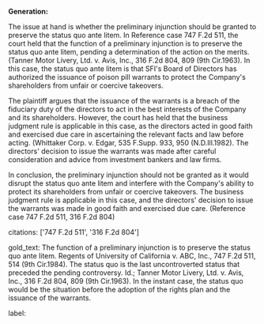 **Generation:**



The issue at hand is whether the preliminary injunction should be granted to preserve the status quo ante litem. In Reference case 747 F.2d 511, the court held that the function of a preliminary injunction is to preserve the status quo ante litem, pending a determination of the action on the merits. (Tanner Motor Livery, Ltd. v. Avis, Inc., 316 F.2d 804, 809 (9th Cir.1963). In this case, the status quo ante litem is that SFI's Board of Directors has authorized the issuance of poison pill warrants to protect the Company's shareholders from unfair or coercive takeovers.

The plaintiff argues that the issuance of the warrants is a breach of the fiduciary duty of the directors to act in the best interests of the Company and its shareholders. However, the court has held that the business judgment rule is applicable in this case, as the directors acted in good faith and exercised due care in ascertaining the relevant facts and law before acting. (Whittaker Corp. v. Edgar, 535 F.Supp. 933, 950 (N.D.Ill.1982). The directors' decision to issue the warrants was made after careful consideration and advice from investment bankers and law firms.

In conclusion, the preliminary injunction should not be granted as it would disrupt the status quo ante litem and interfere with the Company's ability to protect its shareholders from unfair or coercive takeovers. The business judgment rule is applicable in this case, and the directors' decision to issue the warrants was made in good faith and exercised due care. (Reference case 747 F.2d 511, 316 F.2d 804)



citations: ['747 F.2d 511', '316 F.2d 804']

gold_text: The function of a preliminary injunction is to preserve the status quo ante litem. Regents of University of California v. ABC, Inc., 747 F.2d 511, 514 (9th Cir.1984). The status quo is the last uncontroverted status that preceded the pending controversy. Id.; Tanner Motor Livery, Ltd. v. Avis, Inc., 316 F.2d 804, 809 (9th Cir.1963). In the instant case, the status quo would be the situation before the adoption of the rights plan and the issuance of the warrants.

label: 